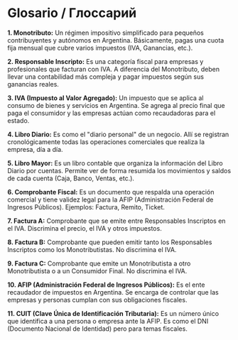# Glosario / Глоссарий
**1. Monotributo:** Un régimen impositivo simplificado para pequeños contribuyentes y autónomos en Argentina. Básicamente, pagas una cuota fija mensual que cubre varios impuestos (IVA, Ganancias, etc.).
>

**2. Responsable Inscripto:** Es una categoría fiscal para empresas y profesionales que facturan con IVA. A diferencia del Monotributo, deben llevar una contabilidad más compleja y pagar impuestos según sus ganancias reales.
>

**3. IVA (Impuesto al Valor Agregado):** Un impuesto que se aplica al consumo de bienes y servicios en Argentina. Se agrega al precio final que paga el consumidor y las empresas actúan como recaudadoras para el estado.

**4. Libro Diario:** Es como el "diario personal" de un negocio. Allí se registran cronológicamente todas las operaciones comerciales que realiza la empresa, día a día.

**5. Libro Mayor:** Es un libro contable que organiza la información del Libro Diario por cuentas. Permite ver de forma resumida los movimientos y saldos de cada cuenta (Caja, Banco, Ventas, etc.).

**6. Comprobante Fiscal:** Es un documento que respalda una operación comercial y tiene validez legal para la AFIP (Administración Federal de Ingresos Públicos). Ejemplos: Factura, Remito, Ticket.

**7. Factura A:** Comprobante que se emite entre Responsables Inscriptos en el IVA. Discrimina el precio, el IVA y otros impuestos.

**8. Factura B:** Comprobante que pueden emitir tanto los Responsables Inscriptos como los Monotributistas. No discrimina el IVA.

**9. Factura C:** Comprobante que emite un Monotributista a otro Monotributista o a un Consumidor Final. No discrimina el IVA.

**10. AFIP (Administración Federal de Ingresos Públicos):** Es el ente recaudador de impuestos en Argentina. Se encarga de controlar que las empresas y personas cumplan con sus obligaciones fiscales.

**11. CUIT (Clave Única de Identificación Tributaria):** Es un número único que identifica a una persona o empresa ante la AFIP. Es como el DNI (Documento Nacional de Identidad) pero para temas fiscales.
